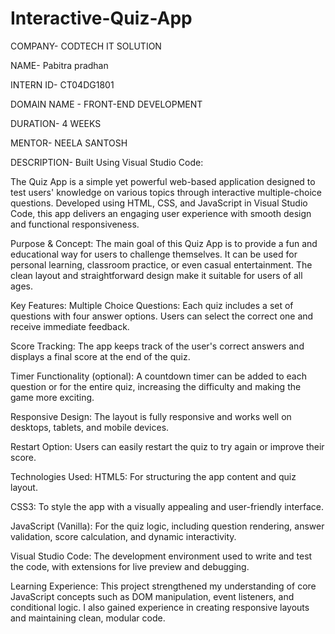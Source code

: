 # Interactive-Quiz-App

COMPANY- CODTECH IT SOLUTION

NAME- Pabitra pradhan

INTERN ID- CT04DG1801

DOMAIN NAME - FRONT-END DEVELOPMENT 

DURATION- 4 WEEKS

MENTOR- NEELA SANTOSH

DESCRIPTION- Built Using Visual Studio Code:

The Quiz App is a simple yet powerful web-based application designed to test users' knowledge on various topics through interactive multiple-choice questions. Developed using HTML, CSS, and JavaScript in Visual Studio Code, this app delivers an engaging user experience with smooth design and functional responsiveness.

Purpose & Concept:
The main goal of this Quiz App is to provide a fun and educational way for users to challenge themselves. It can be used for personal learning, classroom practice, or even casual entertainment. The clean layout and straightforward design make it suitable for users of all ages.

Key Features:
Multiple Choice Questions: Each quiz includes a set of questions with four answer options. Users can select the correct one and receive immediate feedback.

Score Tracking: The app keeps track of the user's correct answers and displays a final score at the end of the quiz.

Timer Functionality (optional): A countdown timer can be added to each question or for the entire quiz, increasing the difficulty and making the game more exciting.

Responsive Design: The layout is fully responsive and works well on desktops, tablets, and mobile devices.

Restart Option: Users can easily restart the quiz to try again or improve their score.

Technologies Used:
HTML5: For structuring the app content and quiz layout.

CSS3: To style the app with a visually appealing and user-friendly interface.

JavaScript (Vanilla): For the quiz logic, including question rendering, answer validation, score calculation, and dynamic interactivity.

Visual Studio Code: The development environment used to write and test the code, with extensions for live preview and debugging.

 Learning Experience:
This project strengthened my understanding of core JavaScript concepts such as DOM manipulation, event listeners, and conditional logic. I also gained experience in creating responsive layouts and maintaining clean, modular code.
